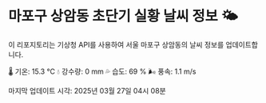 
# 마포구 상암동 초단기 실황 날씨 정보 🌤️

이 리포지토리는 기상청 API를 사용하여 서울 마포구 상암동의 날씨 정보를 업데이트합니다. 

🌡️ 기온: 15.3 ℃
💧 강수량: 0 mm
💦 습도: 69 %
🌬️ 풍속: 1.1 m/s

마지막 업데이트 시각: 2025년 03월 27일 04시 08분    

